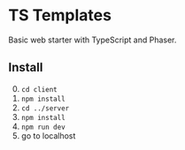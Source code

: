 # TS Templates

Basic web starter with TypeScript and Phaser.

## Install

0. `cd client`
0. `npm install`
0. `cd ../server`
0. `npm install`
0. `npm run dev`
0. go to localhost
